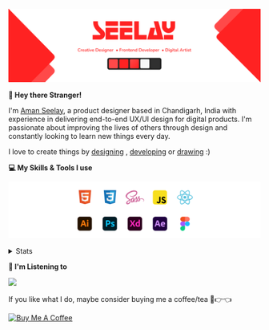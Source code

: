 [![banner](./images/seelay.svg)](https://www.seelay.in)

**👋 Hey there Stranger!**

I'm [Aman Seelay](https://www.seelay.in), a product designer based in Chandigarh, India with experience in delivering end-to-end UX/UI design for digital products. I'm passionate about improving the lives of others through design and constantly looking to learn new things every day.

I love to create things by [designing](https://www.seelay.in/#work) , [developing](https://www.seelay.in/#projects) or [drawing](https://art.seelay.in) :)

**💻 My Skills & Tools I use**

[![banner](./images/skills&tools.svg)](https://www.seelay.in/about)

<details>
  <summary>Stats</summary>

---

<!--START_SECTION:waka-->
![Profile Views](http://img.shields.io/badge/Profile%20Views-1-blue)

**🐱 My GitHub Data** 

> 🏆 275 Contributions in the Year 2022
 > 
> 📦 663.0 kB Used in GitHub's Storage 
 > 
> 💼 Opted to Hire
 > 
> 📜 2 Public Repositories 
 > 
> 🔑 34 Private Repositories  
 > 
**I'm a Night 🦉** 

```text
🌞 Morning    122 commits    ████░░░░░░░░░░░░░░░░░░░░░   16.53% 
🌆 Daytime    117 commits    ████░░░░░░░░░░░░░░░░░░░░░   15.85% 
🌃 Evening    213 commits    ███████░░░░░░░░░░░░░░░░░░   28.86% 
🌙 Night      286 commits    █████████░░░░░░░░░░░░░░░░   38.75%

```
📅 **I'm Most Productive on Thursday** 

```text
Monday       130 commits    ████░░░░░░░░░░░░░░░░░░░░░   17.62% 
Tuesday      81 commits     ██░░░░░░░░░░░░░░░░░░░░░░░   10.98% 
Wednesday    98 commits     ███░░░░░░░░░░░░░░░░░░░░░░   13.28% 
Thursday     141 commits    ████░░░░░░░░░░░░░░░░░░░░░   19.11% 
Friday       97 commits     ███░░░░░░░░░░░░░░░░░░░░░░   13.14% 
Saturday     77 commits     ██░░░░░░░░░░░░░░░░░░░░░░░   10.43% 
Sunday       114 commits    ███░░░░░░░░░░░░░░░░░░░░░░   15.45%

```


📊 **This Week I Spent My Time On** 

```text
⌚︎ Time Zone: Asia/Kolkata

💬 Programming Languages: 
JSON                     21 mins             █████████████░░░░░░░░░░░░   53.37% 
JavaScript               18 mins             ███████████░░░░░░░░░░░░░░   46.63%

🔥 Editors: 
VS Code                  39 mins             █████████████████████████   100.0%

💻 Operating System: 
Windows                  39 mins             █████████████████████████   100.0%

```

**I Mostly Code in JavaScript** 

```text
JavaScript               27 repos            ███████████████████░░░░░░   77.14% 
TypeScript               8 repos             █████░░░░░░░░░░░░░░░░░░░░   22.86%

```



 Last Updated on 26/09/2022 07:12:08 UTC
<!--END_SECTION:waka-->

---

 </details>

**🎵 I'm Listening to**

<object data="https://now-play.vercel.app/api/generate?uid=7a17a86e-d6b7-43b5-8d9c-1d6dae42a779" >

  <img src="https://now-play.vercel.app/api/generate?uid=7a17a86e-d6b7-43b5-8d9c-1d6dae42a779" />

</object>

If you like what I do, maybe consider buying me a coffee/tea 🥺👉👈

<a href="https://www.buymeacoffee.com/seelay" target="_blank"><img src="https://cdn.buymeacoffee.com/buttons/v2/default-red.png" alt="Buy Me A Coffee" width="150" ></a>
